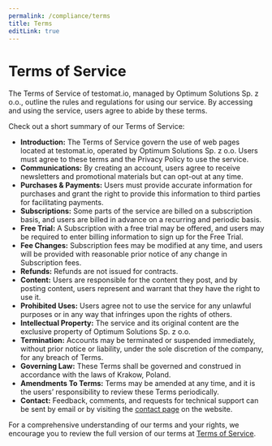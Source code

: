 ```yaml
---
permalink: /compliance/terms
title: Terms
editLink: true
---
```


# Terms of Service

The Terms of Service of testomat.io, managed by Optimum Solutions Sp. z o.o., outline the rules and regulations for using our service. By accessing and using the service, users agree to abide by these terms.

Check out a short summary of our Terms of Service:

- **Introduction:** The Terms of Service govern the use of web pages located at testomat.io, operated by Optimum Solutions Sp. z o.o. Users must agree to these terms and the Privacy Policy to use the service.
- **Communications:** By creating an account, users agree to receive newsletters and promotional materials but can opt-out at any time.
- **Purchases & Payments:** Users must provide accurate information for purchases and grant the right to provide this information to third parties for facilitating payments.
- **Subscriptions:** Some parts of the service are billed on a subscription basis, and users are billed in advance on a recurring and periodic basis.
- **Free Trial:** A Subscription with a free trial may be offered, and users may be required to enter billing information to sign up for the Free Trial.
- **Fee Changes:** Subscription fees may be modified at any time, and users will be provided with reasonable prior notice of any change in Subscription fees.
- **Refunds:** Refunds are not issued for contracts.
- **Content:** Users are responsible for the content they post, and by posting content, users represent and warrant that they have the right to use it.
- **Prohibited Uses:** Users agree not to use the service for any unlawful purposes or in any way that infringes upon the rights of others.
- **Intellectual Property:** The service and its original content are the exclusive property of Optimum Solutions Sp. z o.o.
- **Termination:** Accounts may be terminated or suspended immediately, without prior notice or liability, under the sole discretion of the company, for any breach of Terms.
- **Governing Law:** These Terms shall be governed and construed in accordance with the laws of Krakow, Poland.
- **Amendments To Terms:** Terms may be amended at any time, and it is the users’ responsibility to review these Terms periodically.
- **Contact:** Feedback, comments, and requests for technical support can be sent by email or by visiting the [contact page](/contact-us/contact-us) on the website.

For a comprehensive understanding of our terms and your rights, we encourage you to review the full version of our terms at [Terms of Service](https://testomat.io/terms). 